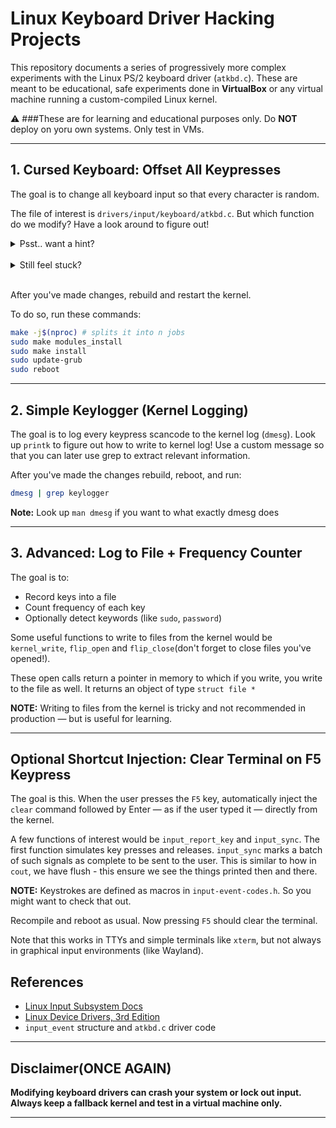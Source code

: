 #  Linux Keyboard Driver Hacking Projects

This repository documents a series of progressively more complex experiments with the Linux PS/2 keyboard driver (`atkbd.c`). These are meant to be educational, safe experiments done in **VirtualBox** or any virtual machine running a custom-compiled Linux kernel.

 ⚠️ ###These are for learning and educational purposes only. Do **NOT** deploy on yoru own systems. Only test in VMs.

---

## 1. Cursed Keyboard: Offset All Keypresses

The goal is to change all keyboard input so that every character is random.

The file of interest is `drivers/input/keyboard/atkbd.c`. But which function do we modify? Have a look around to figure out!
‎
<details>
<summary>Psst.. want a hint?</summary>

      Look at the function named interrupt, because when you press a key, your keyboard sends a interrupt to the OS, which is its way of telling, "Hold up, process this signal"
</details>
‎
<details>

<summary>Still feel stuck?</summary>

   Look for the function:

   ```c
   static irqreturn_t atkbd_interrupt(...)
   ```
</details>
   ‎

After you've made changes, rebuild and restart the kernel.

To do so, run these commands:
   ```bash
   make -j$(nproc) # splits it into n jobs
   sudo make modules_install
   sudo make install
   sudo update-grub
   sudo reboot
   ```
---

## 2. Simple Keylogger (Kernel Logging)

The goal is to log every keypress scancode to the kernel log (`dmesg`). Look up `printk` to figure out how to write to kernel log! Use a custom message so that you can later use grep to extract relevant information.


After you've made the changes rebuild, reboot, and run:
   ```bash
   dmesg | grep keylogger
   ```

**Note:** Look up `man dmesg` if you want to what exactly dmesg does 

---

## 3. Advanced: Log to File + Frequency Counter

The goal is to:
- Record keys into a file
- Count frequency of each key
- Optionally detect keywords (like `sudo`, `password`)

Some useful functions to write to files from the kernel would be `kernel_write`, `flip_open` and `flip_close`(don't forget to close files you've opened!).

These open calls return a pointer in memory to which if you write, you write to the file as well. It returns an object of type `struct file *`


**NOTE:** Writing to files from the kernel is tricky and not recommended in production — but is useful for learning.

---

## Optional Shortcut Injection: Clear Terminal on F5 Keypress

The goal is this. When the user presses the `F5` key, automatically inject the `clear` command followed by Enter — as if the user typed it — directly from the kernel.

A few functions of interest would be `input_report_key` and `input_sync`. The first function simulates key presses and releases. `input_sync` marks a batch of such signals as complete to be sent to the user. This is similar to how in `cout`, we have flush - this ensure we see the things printed then and there.

**NOTE:** Keystrokes are defined as macros in `input-event-codes.h`. So you might want to check that out.

Recompile and reboot as usual. Now pressing `F5` should clear the terminal.

Note that this works in TTYs and simple terminals like `xterm`, but not always in graphical input environments (like Wayland). 

## References

- [Linux Input Subsystem Docs](https://www.kernel.org/doc/html/latest/input/)
- [Linux Device Drivers, 3rd Edition](https://lwn.net/Kernel/LDD3/)
- `input_event` structure and `atkbd.c` driver code

---

## Disclaimer(ONCE AGAIN)

**Modifying keyboard drivers can crash your system or lock out input. Always keep a fallback kernel and test in a virtual machine only.**

---


